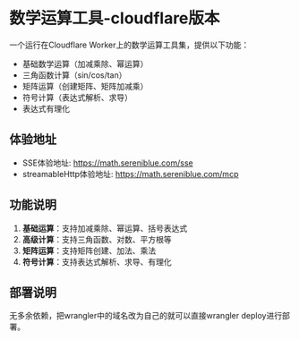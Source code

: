 # 数学运算工具-cloudflare版本

一个运行在Cloudflare Worker上的数学运算工具集，提供以下功能：

- 基础数学运算（加减乘除、幂运算）
- 三角函数计算（sin/cos/tan）
- 矩阵运算（创建矩阵、矩阵加减乘）
- 符号计算（表达式解析、求导）
- 表达式有理化

## 体验地址

- SSE体验地址: https://math.sereniblue.com/sse
- streamableHttp体验地址: https://math.sereniblue.com/mcp

## 功能说明

1. **基础运算**：支持加减乘除、幂运算、括号表达式
2. **高级计算**：支持三角函数、对数、平方根等
3. **矩阵运算**：支持矩阵创建、加法、乘法
4. **符号计算**：支持表达式解析、求导、有理化

## 部署说明

无多余依赖，把wrangler中的域名改为自己的就可以直接wrangler deploy进行部署。